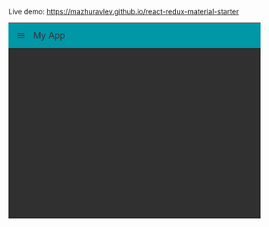 Live demo: https://mazhuravlev.github.io/react-redux-material-starter

![Screenshot](https://github.com/mazhuravlev/react-redux-material-starter/raw/master/screenshot.png)


